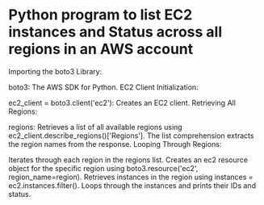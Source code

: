 # Python program to list EC2 instances and Status across all regions in an AWS account

Importing the boto3 Library:

boto3: The AWS SDK for Python.
EC2 Client Initialization:

ec2_client = boto3.client('ec2'): Creates an EC2 client.
Retrieving All Regions:

regions: Retrieves a list of all available regions using ec2_client.describe_regions()['Regions'].
The list comprehension extracts the region names from the response.
Looping Through Regions:

Iterates through each region in the regions list.
Creates an ec2 resource object for the specific region using boto3.resource('ec2', region_name=region).
Retrieves instances in the region using instances = ec2.instances.filter().
Loops through the instances and prints their IDs and status.
